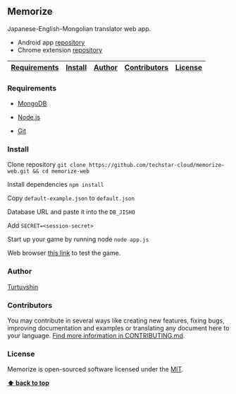 ## Memorize

Japanese-English-Mongolian translator web app.
- Android app [repository](https://github.com/techstar-cloud/memorize)
- Chrome extension [repository](https://github.com/techstar-cloud/memorize-extention)

| [Requirements][] | [Install][] | [Author][] | [Contributors][] | [License][] |
|---|---|---|---|---|

### Requirements

* [MongoDB](https://docs.mongodb.com/manual/installation/)

* [Node.js](https://nodejs.org/en/download/)

* [Git](https://git-scm.com/download/win)

### Install 

Clone repository `git clone https://github.com/techstar-cloud/memorize-web.git && cd memorize-web`

Install dependencies `npm install`

Copy `default-example.json` to `default.json`

Database URL and paste it into the `DB_JISHO`

Add `SECRET=<session-secret>`

Start up your game by running node `node app.js` 

Web browser [this link](http://localhost:5000) to test the game.

### Author

 [Turtuvshin](https://github.com/tortuvshin) 

### Contributors

You may contribute in several ways like creating new features, fixing bugs, improving documentation and examples
or translating any document here to your language. [Find more information in CONTRIBUTING.md](CONTRIBUTING.md).

### License

Memorize is open-sourced software licensed under the [MIT](LICENSE).

**[⬆ back to top](#intelligo-game)**

[Requirements]:#requirements
[Install]:#install
[Author]:#author
[Contributors]:#contributors
[License]:#license
